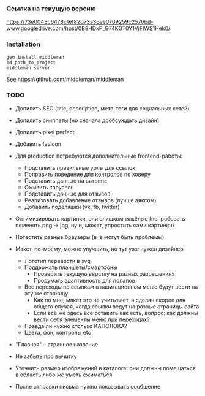 ### Ссылка на текущую версию

https://73e0043c6478c1ef82b73a36ee0709259c2576bd-www.googledrive.com/host/0B8HDxP_G74KGT0Y1VjFIWS1Hek0/

### Installation

```
gem install middleman
cd path_to_project
middleman server
```

See https://github.com/middleman/middleman

### TODO
* Допилить SEO (title, description, мета-теги для социальных сетей)
* Допилить сниппеты (но сначала дообсуждать дизайн)
* Допилить pixel perfect
* Добавить favicon
* Для production потребуются дополнительные frontend-работы:
  * Подставить правильные урлы для ссылок
  * Поправить поведение для контролов по ховеру
  * Подставить данные на витрине
  * Оживить карусель
  * Подставить данные для отзывов
  * Реализовать добавление отзывов (лучше аяксом)
  * Добавить поделяшки (vk, fb, twitter)
* Оптимизировать картинки, они слишком тяжёлые (попробовать поменять png -> jpg, ну и, может, упростить сами картинки)
* Потестить разные браузеры (в ie могут быть проблемы)
* Макет, по-моему, можно улучшить, но тут уже нужен дизайнер
  * Логотип перевести в svg
  * Поддержать планшеты/смартфоны
    * Проверить текущую вёрстку на разных разрешениях
    * Продумать адаптивность для попапов
  * Все переходы по ссылкам в навигационном меню будут вести на эту же страницу
    * Как по мне, макет это не учитывает, а сделан скорее для общего случая, когда ссылки ведут на разные страницы сайта
    * Если всё же здесь всё оставить как есть, вопрос: как должны вести себя элементы меню при переходах?
  * Правда ли нужно столько КАПСЛОКА?
  * Цвета, фон, контролы etc

* "Главная" – странное название
* Не забыть про вычитку
* Уточнить размер изображений в каталоге: они должны помещаться в область либо же уметь сжиматься
* После отправки письма нужно показывать сообщение
